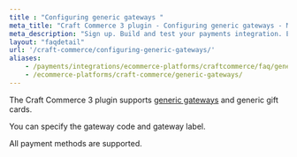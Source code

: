 ```yaml
---
title : "Configuring generic gateways "
meta_title: "Craft Commerce 3 plugin - Configuring generic gateways - MultiSafepay Docs"
meta_description: "Sign up. Build and test your payments integration. Explore our products and services. Use our API reference, SDKs, and wrappers. Get support."
layout: "faqdetail"
url: '/craft-commerce/configuring-generic-gateways/'
aliases:
    - /payments/integrations/ecommerce-platforms/craftcommerce/faq/generic-gateways/
    - /ecommerce-platforms/craft-commerce/generic-gateways/
---
```


The Craft Commerce 3 plugin supports [generic gateways](/faq/general/generic-gateways/) and generic gift cards.

You can specify the gateway code and gateway label. 

All payment methods are supported.

